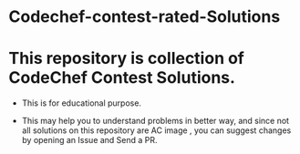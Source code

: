 # Codechef-contest-rated-Solutions
# This repository is collection of CodeChef Contest Solutions.
* This is for educational purpose. 

* This may help you to understand problems in better way, and since not all solutions on this repository are AC image , you can suggest changes by opening an Issue and Send a PR. 

